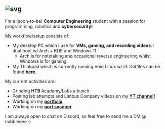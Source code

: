 ## ![svg](https://readme-typing-svg.herokuapp.com?font=B612+Mono&duration=2500&pause=1000&color=FFFFFF&width=435&lines=Hey+there%2C+I'm+Nubb.)

I'm a (soon-to-be) **Computer Engineering** student with a passion for programming, robotics and **cybersecurity!**

My workflow/setup consists of: 
- My desktop PC which I use for **VMs, gaming, and recording videos**. I dual boot w/ Arch + KDE and Windows 11. 
    - Arch is for notetaking and occasional reverse engineering whilst Windows is for gaming. 
- My Thinkpad which is currently running Void Linux w/ i3. Dotfiles can be found [**here.**](https://github.com/nubbsterr/nubbsterr/tree/main/dotfiles)

My current activities are:
* Grinding **HTB** Academy/Labs a bunch
* Posting lab attempts and Limbus Company videos on my [**YT channel!**](https://www.youtube.com/@0xnubb)
* Working on my [**portfolio**](https://github.com/nubbsterr/web)
* Working on my [**port scanner**](https://github.com/nubbsterr/nubbscan) 

I am always open to chat on Discord, so feel free to send me a DM @ nubbieeee :)
